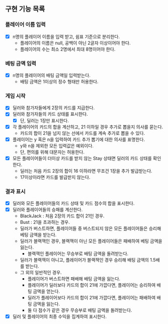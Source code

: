 ## 구현 기능 목록

### 플레이어 이름 입력

* [x] n명의 플레이어 이름을 입력 받고, 쉼표 기준으로 분리한다.
    * 플레이어의 이름은 null, 공백이 아닌 2글자 이상이어야 한다.
    * 플레이어의 수는 최소 2명에서 최대 8명이어야 한다.

### 베팅 금액 입력

* [x] n명의 플레이어의 배팅 금액일 입력받는다.
    * 배팅 금액은 1이상의 정수 형태만 허용한다.

### 게임 시작

* [x] 딜러와 참가자들에게 2장의 카드를 지급한다.
* [x] 딜러와 참가자들의 카드 상태를 표시한다.
    * [x] 단, 딜러는 1장만 표시한다.
* [x] 각 플레이어의 카드의 합을 계산하고, 21 이하일 경우 추가로 뽑을지 의사를 묻는다.
    * 카드의 합이 21을 넘지 않는 선에서 카드를 계속 추가로 뽑을 수 있다.
* [x] 플레이어는 y 혹은 n을 입력하여 카드 추가 뽑기에 대한 의사를 표명한다.
    * y와 n을 제외한 모든 입력값은 예외이다.
    * 단, 편의를 위해 대문자는 허용한다.
* [x] 모든 플레이어들이 더이상 카드를 받지 않는 Stay 상태면 딜러의 카드 상태를 확인한다.
    * 딜러는 처음 카드 2장의 합이 16 이하라면 무조건 1장을 추가 발급받는다.
    * 17이상이라면 카드를 발급받지 않는다.

### 결과 표시

* [x] 딜러와 모든 플레이어들의 카드 상태 및 카드 점수의 합을 표시한다.
* [x] 딜러와 플레이어들의 승패를 계산한다.
    * BlackJack : 처음 2장의 카드 합이 21인 경우.
    * Bust : 21을 초과하는 경우.
    * 딜러가 버스트하면, 플레이어들 중 버스트되지 않은 모든 플레이어들은 승리해 베팅 금액을 받는다.
    * 딜러가 블랙잭인 경우, 블랙잭이 아닌 모든 플레이어들은 패배하여 베팅 금액을 잃는다.
        * 블랙잭인 플레이어는 무승부로 배팅 금액을 돌려받는다.
    * 딜러가 블랙잭이 아니고, 플레이어가 블랙잭인 경우 승리해 배팅 금액의 1.5배를 받는다.
    * 그 외의 일반적인 경우.
        * 플레이어가 버스트하면 패배해 배팅 금액을 잃는다.
        * 플레이어가 딜러보다 카드의 합이 21에 가깝다면, 플레이어는 승리하여 배팅 금액을 얻는다.
        * 딜러가 플레이어보다 카드의 합이 21에 가깝다면, 플레이어는 패배하여 배팅 금액을 잃는다.
        * 둘 다 점수가 같은 경우 무승부로 배팅 금액을 돌려받는다.
* [x] 딜러 및 플레이어의 최종 수익을 집계하여 표시한다.

